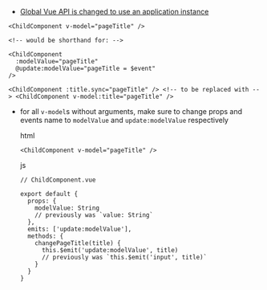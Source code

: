 - [Global Vue API is changed to use an application instance](https://v3-migration.vuejs.org/breaking-changes/global-api)

<ChildComponent v-model="pageTitle" />

<!-- would be shorthand for: -->


```
<ChildComponent v-model="pageTitle" />

<!-- would be shorthand for: -->

<ChildComponent
  :modelValue="pageTitle"
  @update:modelValue="pageTitle = $event"
/>
```

```
<ChildComponent :title.sync="pageTitle" /> <!-- to be replaced with --> <ChildComponent v-model:title="pageTitle" />
```

- for all `v-model`s without arguments, make sure to change props and events name to `modelValue` and `update:modelValue` respectively
    
    html
    
    ```
    <ChildComponent v-model="pageTitle" />
    ```
    
    js
    
    ```
    // ChildComponent.vue
    
    export default {
      props: {
        modelValue: String 
        // previously was `value: String`
      },
      emits: ['update:modelValue'],
      methods: {
        changePageTitle(title) {
          this.$emit('update:modelValue', title) 
          // previously was `this.$emit('input', title)`
        }
      }
    }
    ```

